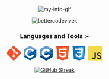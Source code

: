 <html>
  <head></head>
  <body>
  <p align="center">  <img src="https://media.giphy.com/media/v1.Y2lkPTc5MGI3NjExMmpnMG1zbTlpamxweHF4NWNiNXV5MWRlNjk5YWhieno4NmNoaXFpZCZlcD12MV9pbnRlcm5hbF9naWZfYnlfaWQmY3Q9Zw/aWl59ZKQ9pyOoaJ0e7/giphy.gif" alt="
      my-info-gif"
      width="350" height="180"></p>
    <p align="center"> <img src="https://komarev.com/ghpvc/?username=bettercodevivek&label=Profile%20views&color=0e75b6&style=flat" alt="bettercodevivek" /> </p>
    <h3 align="center"> Languages and Tools :- </h3>
    <p align="center">
      <a href="https://git-scm.com/" target="_blank"><img src="https://raw.githubusercontent.com/devicons/devicon/master/icons/git/git-original.svg" alt=" GIT-LOGO" width="40" height="40"></a>
    <a href="https://www.cprogramming.com/" target="_blank"><img src="https://raw.githubusercontent.com/devicons/devicon/master/icons/c/c-original.svg" alt=" C-LOGO " width="40" 
       height="40"></a>
       <a href="https://cplusplus.com/doc/tutorial/" target="_blank"><img src="https://raw.githubusercontent.com/devicons/devicon/master/icons/cplusplus/cplusplus-original.svg" alt=" C++-LOGO " width="40" height="40"></a>
       <a href="https://developer.mozilla.org/en-US/docs/Web/HTML" target="_blank"><img src="https://raw.githubusercontent.com/devicons/devicon/master/icons/html5/html5-original.svg" alt=" HTML-LOGO " width="40" 
       height="40"></a>
       <a href="https://developer.mozilla.org/en-US/docs/Web/CSS" target="_blank"><img src="https://raw.githubusercontent.com/devicons/devicon/master/icons/css3/css3-original.svg" alt=" CSS-LOGO " width="40" 
       height="40"></a>
       <a href="https://developer.mozilla.org/en-US/docs/Web/JavaScript" target="_blank"><img src="https://raw.githubusercontent.com/devicons/devicon/master/icons/javascript/javascript-original.svg" alt=" JS-LOGO " width="40" 
       height="40"></a>
    </p>
    <p align="center" ><a href="https://git.io/streak-stats"><img src="https://streak-stats.demolab.com?user=bettercodevivek&theme=github-dark&border_radius=10" alt="GitHub Streak" /></a></p>
  </body>
</html>
  

